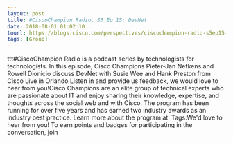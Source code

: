 ```yaml
---
layout: post
title: #CiscoChampion Radio, S5|Ep.15: DevNet
date: 2018-08-01 01:02:10
tourl: https://blogs.cisco.com/perspectives/ciscochampion-radio-s5ep15-devnet
tags: [Group]
---
```

ttt#CiscoChampion Radio is a podcast series by technologists for technologists. In this episode, Cisco Champions Pieter-Jan Nefkens and Rowell Dionicio discuss DevNet with Susie Wee and Hank Preston from Cisco Live in Orlando.Listen in and provide us feedback, we would love to hear from you!Cisco Champions are an elite group of technical experts who are passionate about IT and enjoy sharing their knowledge, expertise, and thoughts across the social web and with Cisco. The program has been running for over five years and has earned two industry awards as an industry best practice. Learn more about the program at  Tags:We'd love to hear from you! To earn points and badges for participating in the conversation, join 